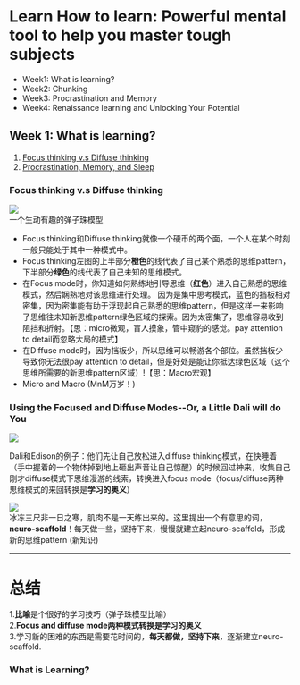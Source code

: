 # Learn How to learn: Powerful mental tool to help you master tough subjects
* Week1: What is learning?
* Week2: Chunking
* Week3: Procrastination and Memory
* Week4: Renaissance learning and Unlocking Your Potential

## Week 1: What is learning?
1. [Focus thinking v.s Diffuse thinking](#Focus_thinking_v_s_Diffuse_thinking)
2. [Procrastination, Memory, and Sleep](#WhatisLearning)

### Focus thinking v.s Diffuse thinking

![](https://github.com/zhukuixi/RainyNight/blob/master/LearnHowToLearn/Image/L1_1.jpg)  
一个生动有趣的弹子珠模型

+ Focus thinking和Diffuse thinking就像一个硬币的两个面，一个人在某个时刻一般只能处于其中一种模式中。  
+ Focus thinking左图的上半部分**橙色**的线代表了自己某个熟悉的思维pattern，下半部分**绿色**的线代表了自己未知的思维模式。  
+ 在Focus mode时，你知道如何熟练地引导思维（**红色**）进入自己熟悉的思维模式，然后娴熟地对该思维进行处理。 因为是集中思考模式，蓝色的挡板相对密集，因为密集能有助于浮现起自己熟悉的思维pattern，但是这样一来影响了思维往未知新思维pattern绿色区域的探索。因为太密集了，思维容易收到阻挡和折射。【思：micro微观，盲人摸象，管中窥豹的感觉。pay attention to detail而忽略大局的模式】
+ 在Diffuse mode时，因为挡板少，所以思维可以畅游各个部位。虽然挡板少导致你无法很pay attention to detail，但是好处是能让你抵达绿色区域（这个思维所需要的新思维pattern区域）!【思：Macro宏观】
+ Micro and Macro (MnM万岁！)

### Using the Focused and Diffuse Modes--Or, a Little Dali will do You

![](https://github.com/zhukuixi/RainyNight/blob/master/LearnHowToLearn/Image/L1_2.png)

Dali和Edison的例子：他们先让自己放松进入diffuse thinking模式，在快睡着（手中握着的一个物体掉到地上砸出声音让自己惊醒）的时候回过神来，收集自己刚才diffuse模式下思维漫游的线索，转换进入focus mode（focus/diffuse两种思维模式的来回转换是**学习的奥义**）

![](https://github.com/zhukuixi/RainyNight/blob/master/LearnHowToLearn/Image/L1_3.jpg)  
冰冻三尺非一日之寒，肌肉不是一天练出来的。这里提出一个有意思的词，**neuro-scaffold**！每天做一些，坚持下来，慢慢就建立起neuro-scaffold，形成新的思维pattern (新知识)

***

# 总结
1.**比喻**是个很好的学习技巧（弹子珠模型比喻）  
2.**Focus and diffuse mode两种模式转换是学习的奥义**  
3.学习新的困难的东西是需要花时间的，**每天都做，坚持下来**，逐渐建立neuro-scaffold.


### What is Learning?  
